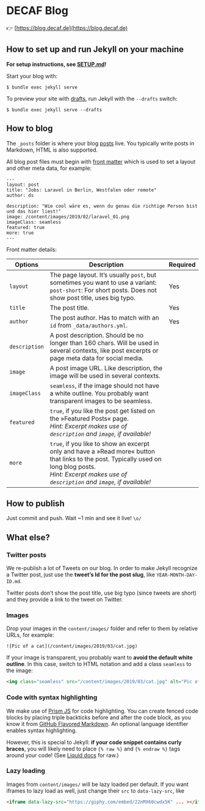 # DECAF Blog

👉 [https://blog.decaf.de](https://blog.decaf.de)


## How to set up and run Jekyll on your machine

__For setup instructions, see [SETUP.md](SETUP.md)!__

Start your blog with:

    $ bundle exec jekyll serve

To preview your site with [drafts](https://jekyllrb.com/docs/posts/#drafts), run Jekyll with the `--drafts` switch:

    $ bundle exec jekyll serve --drafts


## How to blog

The `_posts` folder is where your blog [posts](https://jekyllrb.com/docs/posts/) live. You typically write posts in Markdown, HTML is also supported.

All blog post files must begin with [front matter](https://jekyllrb.com/docs/front-matter/) which is used to set a layout and other meta data, for example:

```
---
layout: post
title: "Jobs: Laravel in Berlin, Westfalen oder remote"
author: ds

description: "Wie cool wäre es, wenn du genau die richtige Person bist und das hier liest!"
image: /content/images/2019/02/laravel_01.png
imageClass: seamless
featured: true
more: true
---
```

Front matter details:

| Options       | Description                        | Required |
|---------------|------------------------------------|----------|
| `layout`      | The page layout. It’s usually `post`, but sometimes you want to use a variant:<br>`post-short`: For short posts. Does not show post title, uses big typo. | Yes |
| `title`       | The post title. | Yes |
| `author`      | The post author. Has to match with an `id` from `_data/authors.yml`. | Yes |
| `description` | A post description. Should be no longer than 160 chars. Will be used in several contexts, like post excerpts or page meta data for social media. | |
| `image`       | A post image URL. Like description, the image will be used in several contexts. | |
| `imageClass`  | `seamless`, if the image should not have a white outline. You probably want transparent images to be seamless. | |
| `featured`    | `true`, if you like the post get listed on the »Featured Posts« page.<br>_Hint: Excerpt makes use of `description` and `image`, if available!_ | |
| `more`        | `true`, if you like to show an excerpt only and have a »Read more« button that links to the post. Typically used on long blog posts.<br>_Hint: Excerpt makes use of `description` and `image`, if available!_ | |


## How to publish

Just commit and push. Wait ~1 min and see it live! `\o/`


## What else?

### Twitter posts

We re-publish a lot of Tweets on our blog. In order to make Jekyll recognize a Twitter post, just use the __tweet’s Id for the post slug__, like `YEAR-MONTH-DAY-ID.md`.

Twitter posts don’t show the post title, use big typo (since tweets are short) and they provide a link to the tweet on Twitter.

### Images

Drop your images in the `content/images/` folder and refer to them by relative URLs, for example:

```
![Pic of a cat](/content/images/2019/03/cat.jpg)
```

If your image is transparent, you probably want to __avoid the default white outline__. In this case, switch to HTML notation and add a class `seamless` to the image:

```html
<img class="seamless" src="/content/images/2019/03/cat.jpg" alt="Pic of a cat">
```

### Code with syntax highlighting

We make use of [Prism JS](https://prismjs.com) for code highlighting. You can create fenced code blocks by placing triple backticks before and after the code block, as you know it from [GitHub Flavored Markdown](https://help.github.com/en/articles/creating-and-highlighting-code-blocks). An optional language identifier enables syntax highlighting.

However, this is special to Jekyll: __if your code snippet contains curly braces__, you will likely need to place `{% raw %}` and `{% endraw %}` tags around your code! (See [Liquid docs](https://shopify.github.io/liquid/tags/raw/) for raw.)

### Lazy loading

Images from `content/images/` will be lazy loaded per default. If you want iframes to lazy load as well, just change their `src` to `data-lazy-src`, like

```html
<iframe data-lazy-src="https://giphy.com/embed/22nMX60cwdx5K" ... ></iframe>
```
